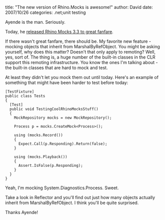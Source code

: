 
title: "The new version of Rhino.Mocks is awesome!"
author: David
date: 2007/10/26
categories: .net;unit testing

Ayende is the man. Seriously. 

Today, he [released Rhino Mocks 3.3 to great fanfare](http://ayende.com/Blog/archive/2007/10/26/Rhino-Mocks-3.3.aspx). 

If there wasn't great fanfare, there should be. My favorite new feature - mocking objects that inherit from MarshalByRefObject. You might be asking yourself, why does this matter? Doesn't that only apply to remoting? Well, yes, sort of. The thing is, a huge number of the built-in classes in the CLR support this remoting infrastructure. You know the ones I'm talking about - the built-in classes that are hard to mock and test. 

At least they didn't let you mock them out until today. Here's an example of something that might have been harder to test before today:

    [TestFixture]
    public class Tests
    {
      [Test]
      public void TestingCoolRhinoMocksStuff()
      {
        MockRepository mocks = new MockRepository();

        Process p = mocks.CreateMock<Process>();

        using (mocks.Record())
        {
          Expect.Call(p.Responding).Return(false);
        }

        using (mocks.Playback())
        {
          Assert.IsFalse(p.Responding);
        }
      }
    }

Yeah, I'm mocking System.Diagnostics.Process. Sweet. 

Take a look in Reflector and you'll find out just how many objects actually inherit from MarshalByRefObject. I think you'll be quite surprised. 

Thanks Ayende!

